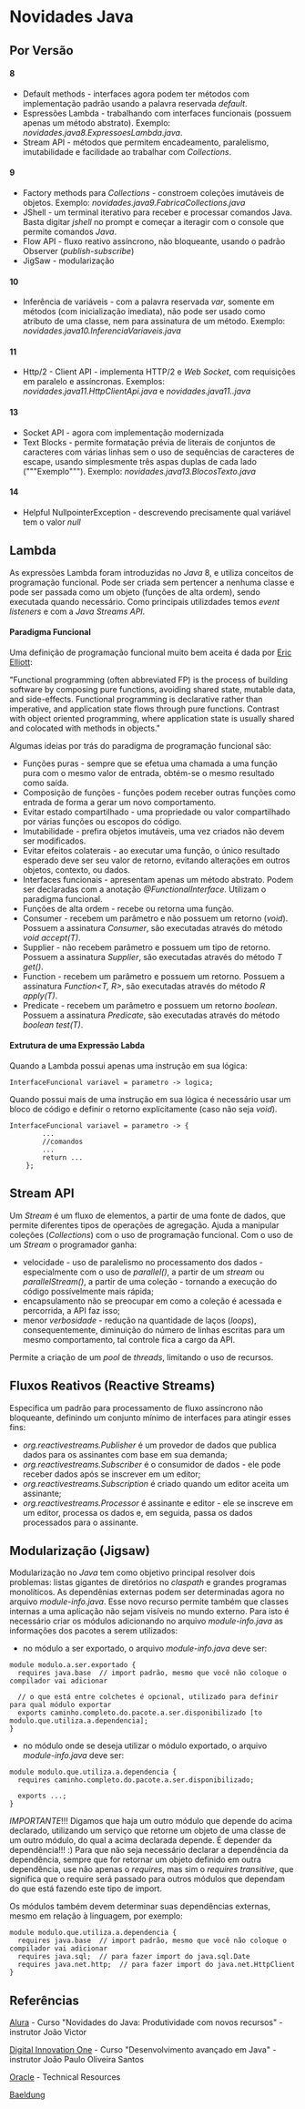 # Novidades Java


## Por Versão


#### 8

 - Default methods - interfaces agora podem ter métodos com implementação padrão usando a palavra reservada *default*.
 - Espressões Lambda - trabalhando com interfaces funcionais (possuem apenas um método abstrato). Exemplo: *novidades.java8.ExpressoesLambda.java*.
 - Stream API - métodos que permitem encadeamento, paralelismo, imutabilidade e facilidade ao trabalhar com *Collections*.


#### 9

 - Factory methods para *Collections* - constroem coleções imutáveis de objetos. Exemplo: *novidades.java9.FabricaCollections.java*
 - JShell - um terminal iterativo para receber e processar comandos Java. Basta digitar *jshell* no prompt e começar a iteragir com o console que permite comandos *Java*.
 - Flow API - fluxo reativo assíncrono, não bloqueante, usando o padrão Observer (*publish-subscribe*)
 - JigSaw - modularização


#### 10

 - Inferência de variáveis - com a palavra reservada *var*, somente em métodos (com inicialização imediata), não pode ser usado como atributo de uma classe, nem para assinatura de um método. Exemplo: *novidades.java10.InferenciaVariaveis.java*


#### 11

 - Http/2 - Client API - implementa HTTP/2 e *Web Socket*, com requisições em paralelo e assíncronas. Exemplos: *novidades.java11.HttpClientApi.java* e *novidades.java11..java*


#### 13

 - Socket API - agora com implementação modernizada
 - Text Blocks - permite formatação prévia de literais de conjuntos de caracteres com várias linhas sem o uso de sequências de caracteres de escape, usando simplesmente três aspas duplas de cada lado ("""Exemplo"""). Exemplo: *novidades.java13.BlocosTexto.java*


#### 14

 - Helpful NullpointerException - descrevendo precisamente qual variável tem o valor *null*


## Lambda

As expressões Lambda foram introduzidas no *Java* 8, e utiliza conceitos de programação funcional. Pode ser criada sem pertencer a nenhuma classe e pode ser passada como um objeto (funções de alta ordem), sendo executada quando necessário. Como principais utilizdades temos *event listeners* e com a *Java Streams API*. 


#### Paradigma Funcional

Uma definição de programação funcional muito bem aceita é dada por [Eric Elliott](https://medium.com/javascript-scene/master-the-javascript-interview-what-is-functional-programming-7f218c68b3a0):

"Functional programming (often abbreviated FP) is the process of building software by composing pure functions, avoiding shared state, mutable data, and side-effects. Functional programming is declarative rather than imperative, and application state flows through pure functions. Contrast with object oriented programming, where application state is usually shared and colocated with methods in objects."

Algumas ideias por trás do paradigma de programação funcional são:

 - Funções puras - sempre que se efetua uma chamada a uma função pura com o mesmo valor de entrada, obtém-se o mesmo resultado como saída.
 - Composição de funções - funções podem receber outras funções como entrada de forma a gerar um novo comportamento.
 - Evitar estado compartilhado - uma propriedade ou valor compartilhado por várias funções ou escopos do código.
 - Imutabilidade - prefira objetos imutáveis, uma vez criados não devem ser modificados.
 - Evitar efeitos colaterais - ao executar uma função, o único resultado esperado deve ser seu valor de retorno, evitando alterações em outros objetos, contexto, ou dados.
 - Interfaces funcionais - apresentam apenas um método abstrato. Podem ser declaradas com a anotação *@FunctionalInterface*. Utilizam o paradigma funcional.
 - Funções de alta ordem - recebe ou retorna uma função.
 - Consumer - recebem um parâmetro e não possuem um retorno (*void*). Possuem a assinatura *Consumer<T>*, são executadas através do método *void accept(T)*.
 - Supplier - não recebem parâmetro e possuem um tipo de retorno. Possuem a assinatura *Supplier<T>*, são executadas através do método *T get()*.
 - Function - recebem um parâmetro e possuem um retorno. Possuem a assinatura *Function<T, R>*, são executadas através do método *R apply(T)*.
 - Predicate - recebem um parâmetro e possuem um retorno *boolean*. Possuem a assinatura *Predicate<T>*, são executadas através do método *boolean test(T)*.


#### Extrutura de uma Expressão Labda

Quando a Lambda possui apenas uma instrução em sua lógica:

```
InterfaceFuncional variavel = parametro -> logica;
```

Quando possui mais de uma instrução em sua lógica é necessário usar um bloco de código e definir o retorno explícitamente (caso não seja *void*).

```
InterfaceFuncional variavel = parametro -> {
        ...
        //comandos
        ...
        return ...
    };
```

## Stream API

Um *Stream* é um fluxo de elementos, a partir de uma fonte de dados, que permite diferentes tipos de operações de agregação. Ajuda a manipular coleções (*Collections*) com o uso de programação funcional. Com o uso de um *Stream* o programador ganha:

 - velocidade - uso de paralelismo no processamento dos dados - especialmente com o uso de *parallel()*, a partir de um *stream* ou *parallelStream()*, a partir de uma coleção - tornando a execução do código possívelmente mais rápida;
 - encapsulamento não se preocupar em como a coleção é acessada e percorrida, a API faz isso;
 - menor *verbosidade* - redução na quantidade de laços (*loops*), consequentemente, diminuição do número de linhas escritas para um mesmo comportamento, tal controle fica a cargo da API.
 
Permite a criação de um *pool* de *threads*, limitando o uso de recursos.

## Fluxos Reativos (Reactive Streams)

Especifica um padrão para processamento de fluxo assíncrono não bloqueante, definindo um conjunto mínimo de interfaces para atingir esses fins:

 - *org.reactivestreams.Publisher* é um provedor de dados que publica dados para os assinantes com base em sua demanda;
 - *org.reactivestreams.Subscriber* é o consumidor de dados - ele pode receber dados após se inscrever em um editor;
 - *org.reactivestreams.Subscription* é criado quando um editor aceita um assinante;
 - *org.reactivestreams.Processor* é assinante e editor - ele se inscreve em um editor, processa os dados e, em seguida, passa os dados processados para o assinante.


## Modularização (Jigsaw)

Modularização no *Java* tem como objetivo principal resolver dois problemas: listas gigantes de diretórios no *claspath* e grandes programas monolíticos. As dependênias externas podem ser determinadas agora no arquivo *module-info.java*.
Esse novo recurso permite também que classes internas a uma aplicação não sejam visíveis no mundo externo. Para isto é necessário criar os módulos adicionando no arquivo *module-info.java* as informações dos pacotes a serem utilizados:

- no módulo a ser exportado, o arquivo *module-info.java* deve ser:

```
module modulo.a.ser.exportado {
  requires java.base  // import padrão, mesmo que você não coloque o compilador vai adicionar

  // o que está entre colchetes é opcional, utilizado para definir para qual módulo exportar
  exports caminho.completo.do.pacote.a.ser.disponibilizado [to modulo.que.utiliza.a.dependencia];
}
```

- no módulo onde se deseja utilizar o módulo exportado, o arquivo *module-info.java* deve ser:

```
module modulo.que.utiliza.a.dependencia {
  requires caminho.completo.do.pacote.a.ser.disponibilizado;
  
  exports ...;
}
```

*IMPORTANTE*!!! Digamos que haja um outro módulo que depende do acima declarado, utilizando um serviço que retorne um objeto de uma classe de um outro módulo, do qual a acima declarada depende. É depender da dependência!!! :)
Para que não seja necessário declarar a dependência da dependência, sempre que for retornar um objeto definido em outra dependência, use não apenas o *requires*, mas sim o *requires transitive*, que significa que o require será passado para outros módulos que dependam do que está fazendo este tipo de import.

Os módulos também devem determinar suas dependências externas, mesmo em relação à linguagem, por exemplo:

```
module modulo.que.utiliza.a.dependencia {
  requires java.base  // import padrão, mesmo que você não coloque o compilador vai adicionar
  requires java.sql;  // para fazer import do java.sql.Date
  requires java.net.http;  // para fazer import do java.net.HttpClient
}
```


## Referências

[Alura](https://www.alura.com.br/) - Curso "Novidades do Java: Produtividade com novos recursos" - instrutor João Victor

[Digital Innovation One](https://digitalinnovation.one/) - Curso "Desenvolvimento avançado em Java" - instrutor João Paulo Oliveira Santos

[Oracle](https://www.oracle.com/) - Technical Resources

[Baeldung](https://www.baeldung.com/)